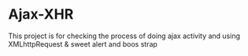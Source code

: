 # Ajax-XHR
This project is for checking the process of doing ajax activity and using XMLhttpRequest &amp; sweet alert and boos strap
